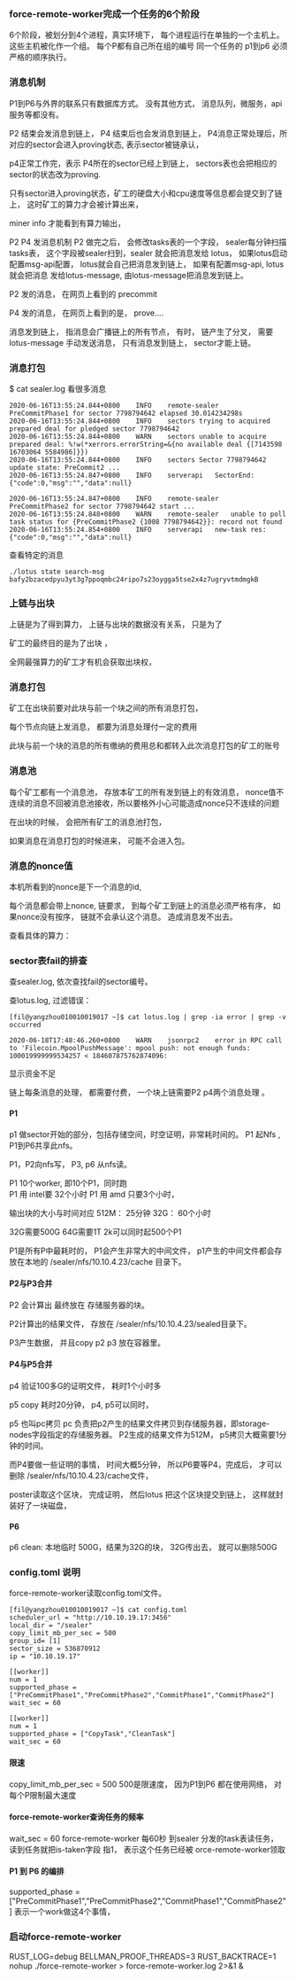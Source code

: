 ### force-remote-worker完成一个任务的6个阶段
 6个阶段，被划分到4个进程，真实环境下， 每个进程运行在单独的一个主机上。 
 这些主机被化作一个组。 
 每个P都有自己所在组的编号
 同一个任务的
 p1到p6 必须严格的顺序执行。 

### 消息机制
P1到P6与外界的联系只有数据库方式。 没有其他方式， 消息队列，微服务，api服务等都没有。  

P2 结束会发消息到链上， 
P4 结束后也会发消息到链上， P4消息正常处理后，所对应的sector会进入proving状态,  表示sector被链承认， 

p4正常工作完，表示 P4所在的sector已经上到链上， sectors表也会把相应的sector的状态改为proving. 


只有sector进入proving状态，矿工的硬盘大小和cpu速度等信息都会提交到了链上， 这时矿工的算力才会被计算出来， 

miner info 才能看到有算力输出， 

P2 P4 发消息机制
P2 做完之后， 会修改tasks表的一个字段， sealer每分钟扫描tasks表， 这个字段被sealer扫到，sealer 就会把消息发给 lotus， 如果lotus启动配置msg-api配置， lotus就会自己把消息发到链上， 如果有配置msg-api, lotus就会把消息 发给lotus-message, 由lotus-message把消息发到链上。 

P2 发的消息， 在网页上看到的 precommit

P4 发的消息， 在网页上看到的是， prove....

消息发到链上， 指消息会广播链上的所有节点， 有时， 链产生了分叉， 需要lotus-message 手动发送消息， 只有消息发到链上， sector才能上链。 



### 消息打包

$ cat sealer.log 看很多消息
```
2020-06-16T13:55:24.844+0800	INFO	remote-sealer	PreCommitPhase1 for sector 7798794642 elapsed 30.014234298s
2020-06-16T13:55:24.844+0800	INFO	sectors	trying to acquired prepared deal for pledged sector 7798794642
2020-06-16T13:55:24.844+0800	WARN	sectors	unable to acquire prepared deal: %!w(*xerrors.errorString=&{no available deal {[7143598 16703064 5584986]}})
2020-06-16T13:55:24.844+0800	INFO	sectors	Sector 7798794642 update state: PreCommit2 ...
2020-06-16T13:55:24.847+0800	INFO	serverapi	SectorEnd:{"code":0,"msg":"","data":null}

2020-06-16T13:55:24.847+0800	INFO	remote-sealer	PreCommitPhase2 for sector 7798794642 start ...
2020-06-16T13:55:24.848+0800	WARN	remote-sealer	unable to poll task status for {PreCommitPhase2 {1008 7798794642}}: record not found
2020-06-16T13:55:24.854+0800	INFO	serverapi	new-task res: {"code":0,"msg":"","data":null}
```

查看特定的消息
```
./lotus state search-msg bafy2bzacedpyu3yt3g7ppoqmbc24ripo7s23oygga5tse2x4z7ugryvtmdmgkB
```


### 上链与出块

上链是为了得到算力， 上链与出块的数据没有关系， 只是为了

矿工的最终目的是为了出块 ， 

全网最强算力的矿工才有机会获取出块权， 

###  消息打包

矿工在出块前要对此块与前一个块之间的所有消息打包，  

每个节点向链上发消息， 都要为消息处理付一定的费用

此块与前一个块的消息的所有缴纳的费用总和都转入此次消息打包的矿工的账号 


### 消息池
每个矿工都有一个消息池， 存放本矿工的所有发到链上的有效消息， nonce值不连续的消息不回被消息池接收，所以要格外小心可能造成nonce只不连续的问题

  
在出块的时候， 会把所有矿工的消息池打包， 

如果消息在消息打包的时候进来， 可能不会进入包。 



### 消息的nonce值

本机所看到的nonce是下一个消息的id, 

每个消息都会带上nonce, 链要求， 到每个矿工到链上的消息必须严格有序， 如果nonce没有按序， 链就不会承认这个消息。 造成消息发不出去。 

查看具体的算力：


### sector表fail的排查
查sealer.log, 依次查找fail的sector编号。 

查lotus.log, 过滤错误：
```
[fil@yangzhou010010019017 ~]$ cat lotus.log | grep -ia error | grep -v occurred

2020-06-18T17:48:46.260+0800	WARN	jsonrpc2	error in RPC call to 'Filecoin.MpoolPushMessage': mpool push: not enough funds: 100019999999534257 < 184607875762874096:
```

 显示资金不足
 
 链上每条消息的处理， 都需要付费， 一个块上链需要P2 p4两个消息处理 。 
 
 
 
#### P1
p1 做sector开始的部分，包括存储空间，时空证明，非常耗时间的。 
P1 起Nfs , P1到P6共享此nfs。

P1，P2向nfs写， 
P3, p6 从nfs读。 

P1 10个worker,  即10个P1，同时跑  
P1 用 intel要 32个小时 
P1 用 amd 只要3个小时， 

输出块的大小与时间对应
512M：    25分钟
32G：  60个小时

32G需要500G
64G需要1T
2k可以同时起500个P1

P1是所有P中最耗时的， P1会产生非常大的中间文件， p1产生的中间文件都会存放在本地的
/sealer/nfs/10.10.4.23/cache
目录下。 


#### P2与P3合并
P2 会计算出 最终放在 存储服务器的块。 

P2计算出的结果文件， 存放在
/sealer/nfs/10.10.4.23/sealed目录下。 

P3产生数据， 并且copy
p2 p3 放在容器里。

#### P4与P5合并
p4 验证100多G的证明文件， 耗时1个小时多

p5 copy 耗时20分钟， p4, p5可以同时，

p5 也叫pc拷贝
pc 负责把p2产生的结果文件拷贝到存储服务器，即storage-nodes字段指定的存储服务器。 
P2生成的结果文件为512M， p5拷贝大概需要1分钟的时间。 

而P4要做一些证明的事情， 时间大概5分钟， 所以P6要等P4，完成后， 才可以删除 /sealer/nfs/10.10.4.23/cache文件， 

poster读取这个区块， 完成证明， 然后lotus 把这个区块提交到链上， 这样就封装好了一块磁盘，

#### P6
p6 clean: 本地临时 500G，结果为32G的块， 32G传出去， 就可以删除500G


### config.toml 说明
force-remote-worker读取config.toml文件。
```
[fil@yangzhou010010019017 ~]$ cat config.toml
scheduler_url = "http://10.10.19.17:3456"
local_dir = "/sealer"
copy_limit_mb_per_sec = 500
group_id= [1]
sector_size = 536870912
ip = "10.10.19.17"

[[worker]]
num = 1
supported_phase = ["PreCommitPhase1","PreCommitPhase2","CommitPhase1","CommitPhase2"]
wait_sec = 60

[[worker]]
num = 1
supported_phase = ["CopyTask","CleanTask"]
wait_sec = 60
```

####  限速
copy_limit_mb_per_sec = 500
500是限速度， 因为P1到P6 都在使用网络， 对每个P限制最大速度

#### force-remote-worker查询任务的频率
wait_sec = 60
force-remote-worker 每60秒 到sealer 分发的task表读任务，  读到任务就把is-taken字段 指1， 表示这个任务已经被 orce-remote-worker领取

#### P1 到 P6 的编排
supported_phase = ["PreCommitPhase1","PreCommitPhase2","CommitPhase1","CommitPhase2"]
表示一个work做这4个事情， 

### 启动force-remote-worker
RUST_LOG=debug BELLMAN_PROOF_THREADS=3 RUST_BACKTRACE=1 nohup ./force-remote-worker > force-remote-worker.log 2>&1 &
